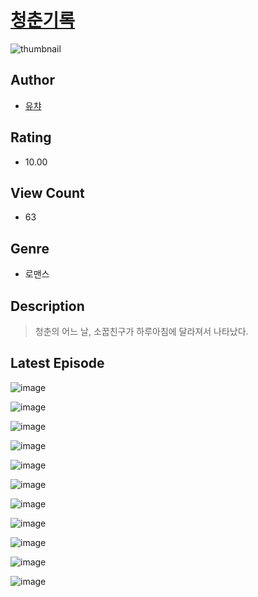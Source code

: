 # [청춘기록](https://comic.naver.com/bestChallenge/list?titleId=810799)
![thumbnail](https://image-comic.pstatic.net/user_contents_data/challenge_comic/2023/05/24/367001/upload_7233964514963697972_480x623.jpeg)

## Author
- [유챠](https://comic.naver.com/artistTitle?id=367001)

## Rating
- 10.00

## View Count
- 63

## Genre
- 로맨스

## Description
> 청춘의 어느 날, 소꿉친구가 하루아침에 달라져서 나타났다.


## Latest Episode
![image](https://image-comic.pstatic.net/user_contents_data/challenge_comic/2023/05/24/367001/upload_7004896433685292132.jpeg)

![image](https://image-comic.pstatic.net/user_contents_data/challenge_comic/2023/05/24/367001/upload_3918805901412481121.jpeg)

![image](https://image-comic.pstatic.net/user_contents_data/challenge_comic/2023/05/24/367001/upload_4134697190678738996.jpeg)

![image](https://image-comic.pstatic.net/user_contents_data/challenge_comic/2023/05/24/367001/upload_7377236184465027126.jpeg)

![image](https://image-comic.pstatic.net/user_contents_data/challenge_comic/2023/05/24/367001/upload_4122820291831554913.jpeg)

![image](https://image-comic.pstatic.net/user_contents_data/challenge_comic/2023/05/24/367001/upload_3630856999429026406.jpeg)

![image](https://image-comic.pstatic.net/user_contents_data/challenge_comic/2023/05/24/367001/upload_3702294474045612897.jpeg)

![image](https://image-comic.pstatic.net/user_contents_data/challenge_comic/2023/05/24/367001/upload_3762253054311871797.jpeg)

![image](https://image-comic.pstatic.net/user_contents_data/challenge_comic/2023/05/24/367001/upload_4062584655435543907.jpeg)

![image](https://image-comic.pstatic.net/user_contents_data/challenge_comic/2023/05/24/367001/upload_4063432348685056358.jpeg)

![image](https://image-comic.pstatic.net/user_contents_data/challenge_comic/2023/05/24/367001/upload_7365131627336393014.jpeg)
